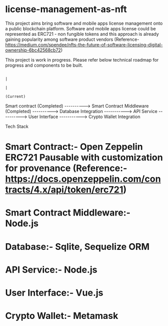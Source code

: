# license-management-as-nft

This project aims bring software and mobile apps license management onto a public blockchain platform. Software and mobile apps license could be represented as ERC721 - non fungible tokens and this approach is already gaining popularity among software product vendors (Reference- https://medium.com/spendee/nfts-the-future-of-software-licensing-digital-ownership-6bc42568cb72)

This project is work in progress. Please refer below technical roadmap for progress and components to be built.

                                                                                            |
                                                                                            |
                                                                                        (Current)  

Smart contract (Completed) ----------> Smart Contract Middleware (Completed) ----------> Database Integration -----------> API Service ----------> User Interface -----------> Crypto Wallet Integration


Tech Stack

# Smart Contract:- Open Zeppelin ERC721 Pausable with customization for provenance (Reference:- https://docs.openzeppelin.com/contracts/4.x/api/token/erc721)
# Smart Contract Middleware:- Node.js
# Database:- Sqlite, Sequelize ORM
# API Service:- Node.js
# User Interface:- Vue.js
# Crypto Wallet:- Metamask
